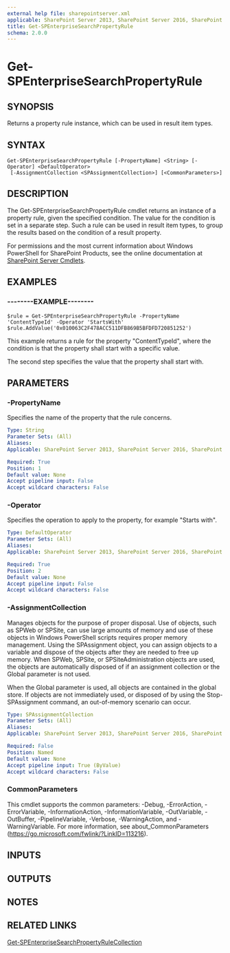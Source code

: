 ```yaml
---
external help file: sharepointserver.xml
applicable: SharePoint Server 2013, SharePoint Server 2016, SharePoint Server 2019
title: Get-SPEnterpriseSearchPropertyRule
schema: 2.0.0
---
```


# Get-SPEnterpriseSearchPropertyRule

## SYNOPSIS
Returns a property rule instance, which can be used in result item types.

## SYNTAX

```
Get-SPEnterpriseSearchPropertyRule [-PropertyName] <String> [-Operator] <DefaultOperator>
 [-AssignmentCollection <SPAssignmentCollection>] [<CommonParameters>]
```

## DESCRIPTION
The Get-SPEnterpriseSearchPropertyRule cmdlet returns an instance of a property rule, given the specified condition.
The value for the condition is set in a separate step.
Such a rule can be used in result item types, to group the results based on the condition of a result property.

For permissions and the most current information about Windows PowerShell for SharePoint Products, see the online documentation at [SharePoint Server Cmdlets](https://docs.microsoft.com/powershell/sharepoint/sharepoint-server/sharepoint-server-cmdlets).

## EXAMPLES

### --------EXAMPLE-------- 
```
$rule = Get-SPEnterpriseSearchPropertyRule -PropertyName 'ContentTypeId' -Operator 'StartsWith'
$rule.AddValue('0x010063C2F478ACC511DFB869B5BFDFD720851252')
```

This example returns a rule for the property "ContentTypeId", where the condition is that the property shall start with a specific value.

The second step specifies the value that the property shall start with.

## PARAMETERS

### -PropertyName
Specifies the name of the property that the rule concerns.

```yaml
Type: String
Parameter Sets: (All)
Aliases: 
Applicable: SharePoint Server 2013, SharePoint Server 2016, SharePoint Server 2019

Required: True
Position: 1
Default value: None
Accept pipeline input: False
Accept wildcard characters: False
```

### -Operator
Specifies the operation to apply to the property, for example "Starts with".

```yaml
Type: DefaultOperator
Parameter Sets: (All)
Aliases: 
Applicable: SharePoint Server 2013, SharePoint Server 2016, SharePoint Server 2019

Required: True
Position: 2
Default value: None
Accept pipeline input: False
Accept wildcard characters: False
```

### -AssignmentCollection
Manages objects for the purpose of proper disposal. Use of objects, such as SPWeb or SPSite, can use large amounts of memory and use of these objects in Windows PowerShell scripts requires proper memory management. Using the SPAssignment object, you can assign objects to a variable and dispose of the objects after they are needed to free up memory. When SPWeb, SPSite, or SPSiteAdministration objects are used, the objects are automatically disposed of if an assignment collection or the Global parameter is not used.

When the Global parameter is used, all objects are contained in the global store. If objects are not immediately used, or disposed of by using the Stop-SPAssignment command, an out-of-memory scenario can occur.

```yaml
Type: SPAssignmentCollection
Parameter Sets: (All)
Aliases: 
Applicable: SharePoint Server 2013, SharePoint Server 2016, SharePoint Server 2019

Required: False
Position: Named
Default value: None
Accept pipeline input: True (ByValue)
Accept wildcard characters: False
```

### CommonParameters
This cmdlet supports the common parameters: -Debug, -ErrorAction, -ErrorVariable, -InformationAction, -InformationVariable, -OutVariable, -OutBuffer, -PipelineVariable, -Verbose, -WarningAction, and -WarningVariable. For more information, see about_CommonParameters (https://go.microsoft.com/fwlink/?LinkID=113216).

## INPUTS

## OUTPUTS

## NOTES

## RELATED LINKS

[Get-SPEnterpriseSearchPropertyRuleCollection](Get-SPEnterpriseSearchPropertyRuleCollection.md)


